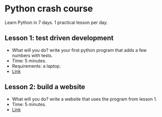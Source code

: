 # Python crash course

Learn Python in 7 days. 1 practical lesson per day.

## Lesson 1: test driven development

* What will you do? write your first python program that adds a few numbers with tests.
* Time: 5 minutes.
* Requirements: a laptop.
* [Link](https://github.com/oren/oren.github.io/tree/master/python/lesson1-calculator/README.md)

## Lesson 2: build a website

* What will you do? write a website that uses the program from lesson 1.
* Time: 5 minutes.
* [Link](https://github.com/oren/oren.github.io/tree/master/python/lesson2-website/README.md)

